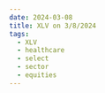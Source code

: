 ```yaml
---
date: 2024-03-08
title: XLV on 3/8/2024
tags: 
  - XLV
  - healthcare
  - select
  - sector
  - equities
---
```

<div class="post">
<snapshot-grid 
    :reports="['2024/03/07/CTA/XLV', '2024/03/08/CTA/XLV', '2024/03/08/MTP/XLV']"
    chart="2024/03/08/Chart/XLV"
/>
<p>

</p>
<p>

</p>
</div>